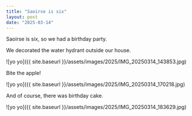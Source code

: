 ```yaml
---
title: "Saoirse is six"
layout: post
date: "2025-03-14"
---
```


Saoirse is six, so we had a birthday party.

We decorated the water hydrant outside our house.

![yo yo]({{ site.baseurl }}/assets/images/2025/IMG_20250314_143853.jpg)

Bite the apple!

![yo yo]({{ site.baseurl }}/assets/images/2025/IMG_20250314_170218.jpg)

And of course, there was birthday cake.

![yo yo]({{ site.baseurl }}/assets/images/2025/IMG_20250314_183629.jpg)
